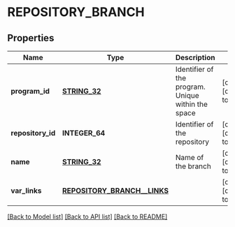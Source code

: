 # REPOSITORY_BRANCH

## Properties
Name | Type | Description | Notes
------------ | ------------- | ------------- | -------------
**program_id** | [**STRING_32**](STRING_32.md) | Identifier of the program. Unique within the space | [optional] [default to null]
**repository_id** | **INTEGER_64** | Identifier of the repository | [optional] [default to null]
**name** | [**STRING_32**](STRING_32.md) | Name of the branch | [optional] [default to null]
**var_links** | [**REPOSITORY_BRANCH__LINKS**](RepositoryBranch__links.md) |  | [optional] [default to null]

[[Back to Model list]](../README.md#documentation-for-models) [[Back to API list]](../README.md#documentation-for-api-endpoints) [[Back to README]](../README.md)


